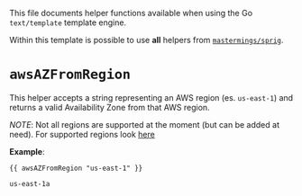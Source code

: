 This file documents helper functions available when using the Go `text/template` template engine.

Within this template is possible to use **all** helpers from [`mastermings/sprig`](https://masterminds.github.io/sprig/).

<!-- helpers MUST be alphabetically sorted -->

# `awsAZFromRegion`

This helper accepts a string representing an AWS region (es. `us-east-1`) and returns a valid Availability Zone from that AWS region.

_NOTE_: Not all regions are supported at the moment (but can be added at need). For supported regions look [here](https://github.com/elastic/elastic-integration-corpus-generator-tool/blob/2c64e07461467aef4faacd5eb41efc3b0399c270/pkg/genlib/generator_with_text_template.go#L28-L30)

**Example**:

```text
{{ awsAZFromRegion "us-east-1" }}
```
```text
us-east-1a
```
